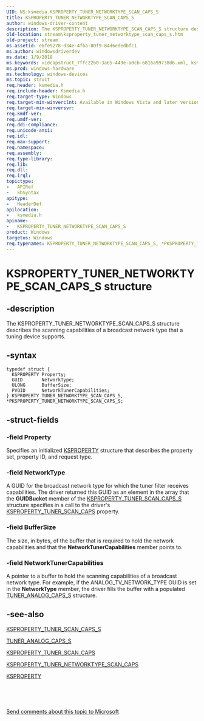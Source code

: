 ```yaml
---
UID: NS:ksmedia.KSPROPERTY_TUNER_NETWORKTYPE_SCAN_CAPS_S
title: KSPROPERTY_TUNER_NETWORKTYPE_SCAN_CAPS_S
author: windows-driver-content
description: The KSPROPERTY_TUNER_NETWORKTYPE_SCAN_CAPS_S structure describes the scanning capabilities of a broadcast network type that a tuning device supports.
old-location: stream\ksproperty_tuner_networktype_scan_caps_s.htm
old-project: stream
ms.assetid: e6fe9278-d34e-4fba-80f9-84d6ededbfc1
ms.author: windowsdriverdev
ms.date: 1/9/2018
ms.keywords: vidcapstruct_7ffc22b0-3a65-449e-a0cb-6816a99738d6.xml, ksmedia/PKSPROPERTY_TUNER_NETWORKTYPE_SCAN_CAPS_S, ksmedia/KSPROPERTY_TUNER_NETWORKTYPE_SCAN_CAPS_S, KSPROPERTY_TUNER_NETWORKTYPE_SCAN_CAPS_S, PKSPROPERTY_TUNER_NETWORKTYPE_SCAN_CAPS_S, stream.ksproperty_tuner_networktype_scan_caps_s, PKSPROPERTY_TUNER_NETWORKTYPE_SCAN_CAPS_S structure pointer [Streaming Media Devices], *PKSPROPERTY_TUNER_NETWORKTYPE_SCAN_CAPS_S, KSPROPERTY_TUNER_NETWORKTYPE_SCAN_CAPS_S structure [Streaming Media Devices]
ms.prod: windows-hardware
ms.technology: windows-devices
ms.topic: struct
req.header: ksmedia.h
req.include-header: Ksmedia.h
req.target-type: Windows
req.target-min-winverclnt: Available in Windows Vista and later versions of the operating system.
req.target-min-winversvr: 
req.kmdf-ver: 
req.umdf-ver: 
req.ddi-compliance: 
req.unicode-ansi: 
req.idl: 
req.max-support: 
req.namespace: 
req.assembly: 
req.type-library: 
req.lib: 
req.dll: 
req.irql: 
topictype: 
-	APIRef
-	kbSyntax
apitype: 
-	HeaderDef
apilocation: 
-	ksmedia.h
apiname: 
-	KSPROPERTY_TUNER_NETWORKTYPE_SCAN_CAPS_S
product: Windows
targetos: Windows
req.typenames: KSPROPERTY_TUNER_NETWORKTYPE_SCAN_CAPS_S, *PKSPROPERTY_TUNER_NETWORKTYPE_SCAN_CAPS_S
---
```


# KSPROPERTY_TUNER_NETWORKTYPE_SCAN_CAPS_S structure


## -description


The KSPROPERTY_TUNER_NETWORKTYPE_SCAN_CAPS_S structure describes the scanning capabilities of a broadcast network type that a tuning device supports.


## -syntax


````
typedef struct {
  KSPROPERTY Property;
  GUID       NetworkType;
  ULONG      BufferSize;
  PVOID      NetworkTunerCapabilities;
} KSPROPERTY_TUNER_NETWORKTYPE_SCAN_CAPS_S, *PKSPROPERTY_TUNER_NETWORKTYPE_SCAN_CAPS_S;
````


## -struct-fields




### -field Property

Specifies an initialized <a href="..\ks\nf-ks-ikscontrol-ksproperty.md">KSPROPERTY</a> structure that describes the property set, property ID, and request type.


### -field NetworkType

A GUID for the broadcast network type for which the tuner filter receives capabilities. The driver returned this GUID as an element in the array that the <b>GUIDBucket</b> member of the <a href="..\ksmedia\ns-ksmedia-ksproperty_tuner_scan_caps_s.md">KSPROPERTY_TUNER_SCAN_CAPS_S</a> structure specifies in a call to the driver's <a href="https://msdn.microsoft.com/library/windows/hardware/ff565887">KSPROPERTY_TUNER_SCAN_CAPS</a> property. 


### -field BufferSize

The size, in bytes, of the buffer that is required to hold the network capabilities and that the <b>NetworkTunerCapabilities</b> member points to. 


### -field NetworkTunerCapabilities

A pointer to a buffer to hold the scanning capabilities of a broadcast network type. For example, if the ANALOG_TV_NETWORK_TYPE GUID is set in the <b>NetworkType</b> member, the driver fills the buffer with a populated <a href="..\ksmedia\ns-ksmedia-tuner_analog_caps_s.md">TUNER_ANALOG_CAPS_S</a> structure. 


## -see-also

<a href="..\ksmedia\ns-ksmedia-ksproperty_tuner_scan_caps_s.md">KSPROPERTY_TUNER_SCAN_CAPS_S</a>

<a href="..\ksmedia\ns-ksmedia-tuner_analog_caps_s.md">TUNER_ANALOG_CAPS_S</a>

<a href="https://msdn.microsoft.com/library/windows/hardware/ff565887">KSPROPERTY_TUNER_SCAN_CAPS</a>

<a href="https://msdn.microsoft.com/library/windows/hardware/ff565881">KSPROPERTY_TUNER_NETWORKTYPE_SCAN_CAPS</a>

<a href="..\ks\nf-ks-ikscontrol-ksproperty.md">KSPROPERTY</a>

 

 

<a href="mailto:wsddocfb@microsoft.com?subject=Documentation%20feedback [stream\stream]:%20KSPROPERTY_TUNER_NETWORKTYPE_SCAN_CAPS_S structure%20 RELEASE:%20(1/9/2018)&amp;body=%0A%0APRIVACY STATEMENT%0A%0AWe use your feedback to improve the documentation. We don't use your email address for any other purpose, and we'll remove your email address from our system after the issue that you're reporting is fixed. While we're working to fix this issue, we might send you an email message to ask for more info. Later, we might also send you an email message to let you know that we've addressed your feedback.%0A%0AFor more info about Microsoft's privacy policy, see http://privacy.microsoft.com/en-us/default.aspx." title="Send comments about this topic to Microsoft">Send comments about this topic to Microsoft</a>

